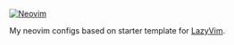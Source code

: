 [![Neovim](https://skillicons.dev/icons?i=neovim)](https://neovim.io/)

My neovim configs based on starter template for [LazyVim](https://github.com/LazyVim/LazyVim).
